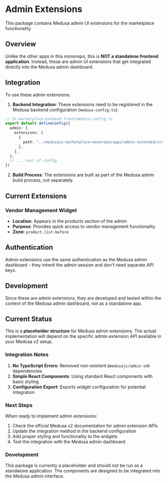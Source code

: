 # Admin Extensions

This package contains Medusa admin UI extensions for the marketplace functionality.

## Overview

Unlike the other apps in this monorepo, this is **NOT a standalone frontend application**. Instead, these are admin UI extensions that get integrated directly into the Medusa admin dashboard.

## Integration

To use these admin extensions:

1. **Backend Integration**: These extensions need to be registered in the Medusa backend configuration (`medusa-config.ts`):

```typescript
// In marketplace-backend-fresh/medusa-config.ts
export default defineConfig({
  admin: {
    extensions: [
      {
        path: "../medusajs-marketplace-monorepo/apps/admin-extended/src/admin",
      },
    ],
  },
  // ... rest of config
})
```

2. **Build Process**: The extensions are built as part of the Medusa admin build process, not separately.

## Current Extensions

### Vendor Management Widget
- **Location**: Appears in the products section of the admin
- **Purpose**: Provides quick access to vendor management functionality
- **Zone**: `product.list.before`

## Authentication

Admin extensions use the same authentication as the Medusa admin dashboard - they inherit the admin session and don't need separate API keys.

## Development

Since these are admin extensions, they are developed and tested within the context of the Medusa admin dashboard, not as a standalone app.

## Current Status

This is a **placeholder structure** for Medusa admin extensions. The actual implementation will depend on the specific admin extension API available in your Medusa v2 setup.

### Integration Notes

1. **No TypeScript Errors**: Removed non-existent `@medusajs/admin-sdk` dependencies
2. **Simple React Components**: Using standard React components with basic styling
3. **Configuration Export**: Exports widget configuration for potential integration

### Next Steps

When ready to implement admin extensions:
1. Check the official Medusa v2 documentation for admin extension APIs
2. Update the integration method in the backend configuration
3. Add proper styling and functionality to the widgets
4. Test the integration with the Medusa admin dashboard

### Development

This package is currently a placeholder and should not be run as a standalone application. The components are designed to be integrated into the Medusa admin interface.
